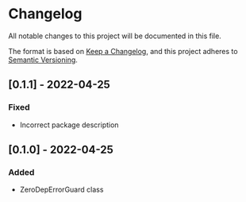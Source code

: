 # Changelog

All notable changes to this project will be documented in this file.

The format is based on [Keep a Changelog](https://keepachangelog.com/en/1.0.0/), and this project adheres to [Semantic Versioning](https://semver.org/spec/v2.0.0.html).

## [0.1.1] - 2022-04-25

### Fixed

- Incorrect package description

## [0.1.0] - 2022-04-25

### Added

- ZeroDepErrorGuard class
